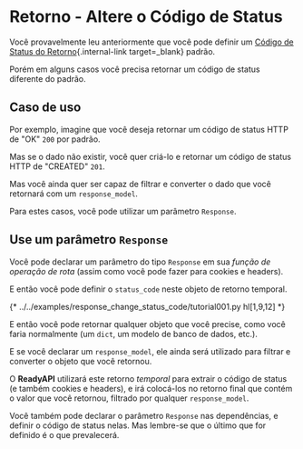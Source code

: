 # Retorno - Altere o Código de Status

Você provavelmente leu anteriormente que você pode definir um [Código de Status do Retorno](../tutorial/response-status-code.md){.internal-link target=_blank} padrão.

Porém em alguns casos você precisa retornar um código de status diferente do padrão.

## Caso de uso

Por exemplo, imagine que você deseja retornar um código de status HTTP de "OK" `200` por padrão.

Mas se o dado não existir, você quer criá-lo e retornar um código de status HTTP de "CREATED" `201`.

Mas você ainda quer ser capaz de filtrar e converter o dado que você retornará com um `response_model`.

Para estes casos, você pode utilizar um parâmetro `Response`.

## Use um parâmetro `Response`

Você pode declarar um parâmetro do tipo `Response` em sua *função de operação de rota* (assim como você pode fazer para cookies e headers).

E então você pode definir o `status_code` neste objeto de retorno temporal.

{* ../../examples/response_change_status_code/tutorial001.py hl[1,9,12] *}

E então você pode retornar qualquer objeto que você precise, como você faria normalmente (um `dict`, um modelo de banco de dados, etc.).

E se você declarar um `response_model`, ele ainda será utilizado para filtrar e converter o objeto que você retornou.

O **ReadyAPI** utilizará este retorno *temporal* para extrair o código de status (e também cookies e headers), e irá colocá-los no retorno final que contém o valor que você retornou, filtrado por qualquer `response_model`.

Você também pode declarar o parâmetro `Response` nas dependências, e definir o código de status nelas. Mas lembre-se que o último que for definido é o que prevalecerá.
